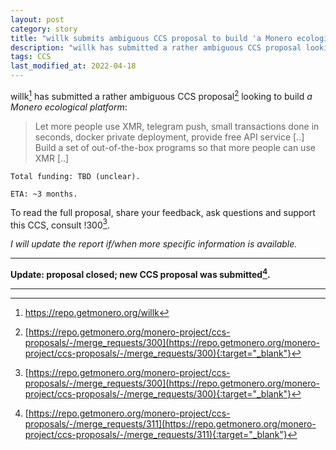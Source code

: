```yaml
---
layout: post
category: story
title: "willk submits ambiguous CCS proposal to build 'a Monero ecological platform'"
description: "willk has submitted a rather ambiguous CCS proposal looking to build a ' monero ecological platform'"
tags: CCS
last_modified_at: 2022-04-18
---
```


willk[^1] has submitted a rather ambiguous CCS proposal[^2] looking to build *a Monero ecological platform*:

> Let more people use XMR, telegram push, small transactions done in seconds, docker private deployment, provide free API service [..] Build a set of out-of-the-box programs so that more people can use XMR [..] 

```
Total funding: TBD (unclear).

ETA: ~3 months.
```

To read the full proposal, share your feedback, ask questions and support this CCS, consult !300[^2].

*I will update the report if/when more specific information is available.*


---

**Update: proposal closed; new CCS proposal was submitted[^3].**

---

[^1]: https://repo.getmonero.org/willk
[^2]: [https://repo.getmonero.org/monero-project/ccs-proposals/-/merge_requests/300](https://repo.getmonero.org/monero-project/ccs-proposals/-/merge_requests/300){:target="_blank"}
[^3]: [https://repo.getmonero.org/monero-project/ccs-proposals/-/merge_requests/311](https://repo.getmonero.org/monero-project/ccs-proposals/-/merge_requests/311){:target="_blank"}
